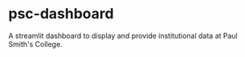 # psc-dashboard
A streamlit dashboard to display and provide institutional data at Paul Smith's College.
